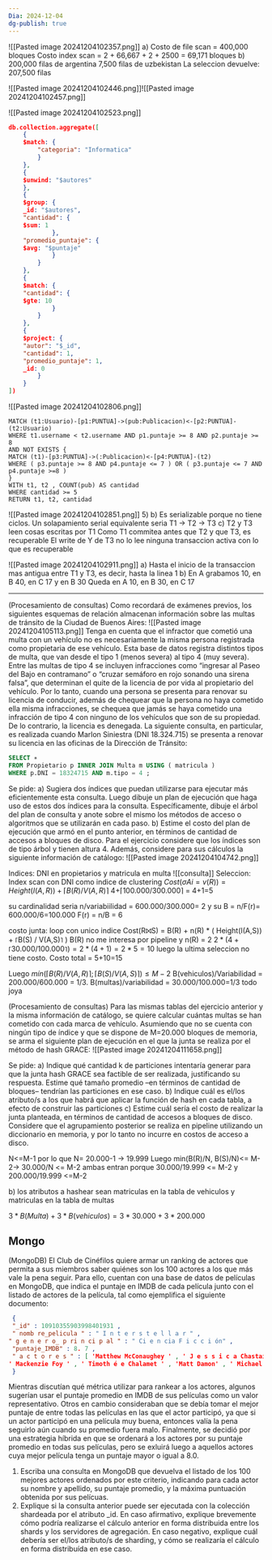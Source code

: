 ```yaml
---
Dia: 2024-12-04
dg-publish: true
---
```

![[Pasted image 20241204102357.png]]
a) Costo de file scan = 400,000 bloques Costo index scan = 2 + 66,667 + 2 + 2500 = 69,171 bloques b) 200,000 filas de argentina 7,500 filas de uzbekistan La seleccion devuelve: 207,500 filas

![[Pasted image 20241204102446.png]]![[Pasted image 20241204102457.png]]



![[Pasted image 20241204102523.png]]
```json 
db.collection.aggregate([
	{
	$match: {
		"categoria": "Informatica"
		}
	},
	{
	$unwind: "$autores"
	},
	{
	$group: {
	_id: "$autores",
	"cantidad": {
	$sum: 1
			},
	"promedio_puntaje": {
	$avg: "$puntaje"
			}
		}
	},
	{
	$match: {
	"cantidad": {
	$gte: 10
			}
		}
	},
	{
	$project: {
	"autor": "$_id",
	"cantidad": 1,
	"promedio_puntaje": 1,
	_id: 0
		}
	}
])
```



![[Pasted image 20241204102806.png]]
```cypher 
MATCH (t1:Usuario)-[p1:PUNTUA]->(pub:Publicacion)<-[p2:PUNTUA]-(t2:Usuario)
WHERE t1.username < t2.username AND p1.puntaje >= 8 AND p2.puntaje >= 8
AND NOT EXISTS {
MATCH (t1)-[p3:PUNTUA]->(:Publicacion)<-[p4:PUNTUA]-(t2)
WHERE ( p3.puntaje >= 8 AND p4.puntaje <= 7 ) OR ( p3.puntaje <= 7 AND p4.puntaje >=8 )
}
WITH t1, t2 , COUNT(pub) AS cantidad
WHERE cantidad >= 5
RETURN t1, t2, cantidad
```


![[Pasted image 20241204102851.png]]
5) b) Es serializable porque no tiene ciclos. Un solapamiento serial equivalente seria T1 -> T2 -> T3 c) T2 y T3 leen cosas escritas por T1 Como T1 commitea antes que T2 y que T3, es recuperable El write de Y de T3 no lo lee ninguna transaccion activa con lo que es recuperable

![[Pasted image 20241204102911.png]]
a) Hasta el inicio de la transaccion mas antigua entre T1 y T3, es decir, hasta la linea 1 b) En A grabamos 10, en B 40, en C 17 y en B 30 Queda en A 10, en B 30, en C 17




---- 

(Procesamiento de consultas) Como recordará de exámenes previos, los siguientes esquemas
de relación almacenan información sobre las multas de tránsito de la Ciudad de Buenos Aires:
![[Pasted image 20241204105113.png]]
Tenga en cuenta que el infractor que cometió una multa con un vehículo no es necesariamente
la misma persona registrada como propietaria de ese vehículo.
Esta base de datos registra distintos tipos de multa, que van desde el tipo 1 (menos severa)
al tipo 4 (muy severa). Entre las multas de tipo 4 se incluyen infracciones como “ingresar al
Paseo del Bajo en contramano” o “cruzar semáforo en rojo sonando una sirena falsa”, que
determinan el quite de la licencia de por vida al propietario del vehículo.
Por lo tanto, cuando una persona se presenta para renovar su licencia de conducir, además de
chequear que la persona no haya cometido ella misma infracciones, se chequea que jamás se
haya cometido una infracción de tipo 4 con ninguno de los vehículos que son de su propiedad.
De lo contrario, la licencia es denegada. La siguiente consulta, en particular, es realizada cuando Marlon Siniestra (DNI 18.324.715) se presenta a renovar su licencia en las oficinas de
la Dirección de Tránsito:
```SQL
SELECT ∗
FROM Propietario p INNER JOIN Multa m USING ( matricula )
WHERE p.DNI = 18324715 AND m.tipo = 4 ;
```
Se pide:
a) Sugiera dos índices que puedan utilizarse para ejecutar más eficientemente esta consulta.
Luego dibuje un plan de ejecución que haga uso de estos dos índices para la consulta.
Específicamente, dibuje el árbol del plan de consulta y anote sobre el mismo los métodos
de acceso o algoritmos que se utilizarán en cada paso.
b) Estime el costo del plan de ejecución que armó en el punto anterior, en términos de
cantidad de accesos a bloques de disco.
Para el ejercicio considere que los índices son de tipo árbol y tienen altura 4. Además,
considere para sus cálculos la siguiente información de catálogo:
![[Pasted image 20241204104742.png]]

Indices: DNI en propietarios y matricula en multa
![[consulta]]
Seleccion: Index scan con DNI como indice de clustering 
$Cost(σ Ai=v (R)) = Height(I(A,R)) + ⌈B(R) / V(A,R)⌉$
4+⌈100.000/300.000⌉ = 4+1=5

su cardinalidad seria n/variabiilidad = 600.000/300.000= 2
y su B = n/F(r)=  600.000/6=100.000
F(r) = n/B = 6

costo junta: loop con unico indice
Cost(R⨝S) = B(R) + n(R) * ( Height(I(A,S)) + ⌈B(S) / V(A,S)⌉ )
B(R) no me interesa por pipeline y n(R) = 2 
$2*(4+⌈30.000/100.000⌉ )=2*(4+1)=2*5=10$
luego la ultima seleccion no tiene costo. 
Costo total = 5+10=15

Luego 
$mín(⌈B(R)/V(A,R)⌉ ; ⌈B(S)/V(A,S)⌉) \leq M - 2$
B(vehiculos)/Variabilidad = 200.000/600.000 = 1/3. B(multas)/variabilidad = 30.000/100.000=1/3 todo joya

(Procesamiento de consultas) Para las mismas tablas del ejercicio anterior y la misma información de catálogo, se quiere calcular cuántas multas se han cometido con cada marca de vehículo. Asumiendo que no se cuenta con ningún tipo de índice y que se dispone de M=20.000 bloques de memoria, se arma el siguiente plan de ejecución en el que la junta se realiza por el método de hash GRACE:
![[Pasted image 20241204111658.png]]

Se pide:
a) Indique qué cantidad k de particiones intentaría generar para que la junta hash GRACE sea factible de ser realizada, justificando su respuesta. Estime qué tamaño promedio –en términos de cantidad de bloques– tendrían las particiones en ese caso.
b) Indique cuál es el/los atributo/s a los que habrá que aplicar la función de hash en cada tabla, a efecto de construir las particiones
c) Estime cuál sería el costo de realizar la junta planteada, en términos de cantidad de accesos a bloques de disco. Considere que el agrupamiento posterior se realiza en pipeline utilizando un diccionario en memoria, y por lo tanto no incurre en costos de acceso a disco.

N<=M-1
por lo que N= 20.000-1 -> 19.999 
Luego min(B(R)/N, B(S)/N)<= M-2-> 30.000/N <= M-2
ambas entran porque 30.000/19.999 <= M-2 y 200.000/19.999 <=M-2

b) los atributos a hashear sean matriculas en la tabla de vehiculos y matriculas en la tabla de multas

$3*B(Multa) +3*B(vehiculos)= 3*30.000+3*200.000$



## Mongo 
(MongoDB) El Club de Cinéfilos quiere armar un ranking de actores que permita a sus
miembros saber quiénes son los 100 actores a los que más vale la pena seguir. Para ello,
cuentan con una base de datos de películas en MongoDB, que indica el puntaje en IMDB
de cada película junto con el listado de actores de la película, tal como ejemplifica el
siguiente documento:
```json
 {
 "_id" : 10910355903998401931 ,
 " nomb re_pelicula " : " I n t e r s t e l l a r " ,
" g e n e r o_ p ri n ci p al " : " Ci e n cia F i c c i ón" ,
 "puntaje_IMDB" : 8. 7 ,
 " a c t o r e s " : [ 'Matthew McConaughey ' , ' J e s s i c a Chastain ' , 'Anne Hathaway ' ,
' Mackenzie Foy ' , ' Timoth é e Chalamet ' , 'Matt Damon' , ' Michael Caine ' ]
 }
```
Mientras discutían qué métrica utilizar para rankear a los actores, algunos sugerían usar
el puntaje promedio en IMDB de sus películas como un valor representativo. Otros en
cambio consideraban que se debía tomar el mejor puntaje de entre todas las películas
en las que el actor participó, ya que si un actor participó en una película muy buena,
entonces valía la pena seguirlo aún cuando su promedio fuera malo.
Finalmente, se decidió por una estrategia híbrida en que se ordenará a los actores por
su puntaje promedio en todas sus películas, pero se exluirá luego a aquellos actores cuya
mejor película tenga un puntaje mayor o igual a 8.0.
1) Escriba una consulta en MongoDB que devuelva el listado de los 100 mejores actores
ordenados por este criterio, indicando para cada actor su nombre y apellido, su
puntaje promedio, y la máxima puntuación obtenida por sus pelícuas.
2) Explique si la consulta anterior puede ser ejecutada con la colección shardeada por
el atributo _id. En caso afirmativo, explique brevemente cómo podría realizarse el
cálculo anterior en forma distribuida entre los shards y los servidores de agregación.
En caso negativo, explique cuál debería ser el/los atributo/s de sharding, y cómo
se realizaría el cálculo en forma distribuída en ese caso.